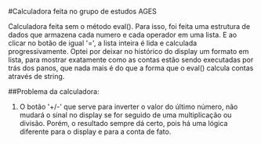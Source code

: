 #Calculadora feita no grupo de estudos AGES

Calculadora feita sem o método eval(). Para isso, foi feita uma estrutura de dados que armazena cada numero e cada operador em
uma lista. E ao clicar no botão de igual '=', a lista inteira é lida e calculada progressivamente.
Optei por deixar no histórico do display um formato em lista, para mostrar exatamente como as contas estão sendo
executadas por trás dos panos, que nada mais é do que a forma que o eval() calcula contas através de string.

##Problema da calculadora:
  1. O botão '+/-' que serve para inverter o valor do último número, não mudará o sinal no display se for seguido
de uma multiplicação ou divisão. Porém, o resultado sempre dá certo, pois há uma lógica diferente para o display
e para a conta de fato.
